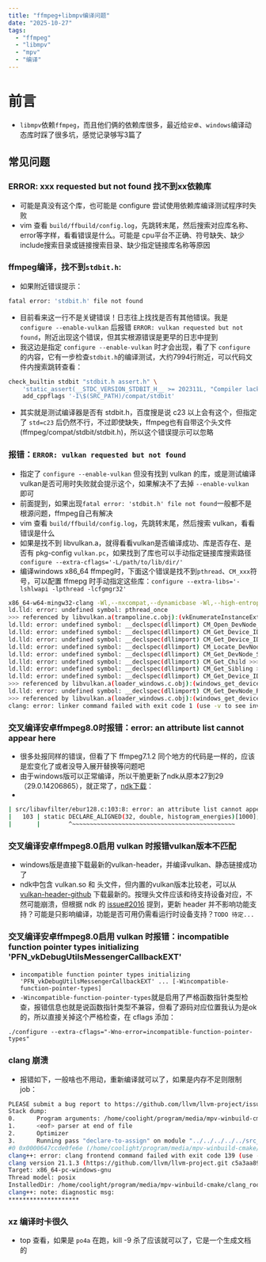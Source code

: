 ```yaml
---
title: "ffmpeg+libmpv编译问题"
date: "2025-10-27"
tags: 
  - "ffmpeg"
  - "libmpv"
  - "mpv"
  - "编译"
---
```

# 前言
- `libmpv`依赖`ffmpeg`，而且他们俩的依赖库很多，最近给`安卓`、`windows`编译动态库时踩了很多坑，感觉记录够写3篇了

## 常见问题

### ERROR: xxx requested but not found 找不到xx依赖库
- 可能是真没有这个库，也可能是 configure 尝试使用依赖库编译测试程序时失败
- vim 查看 `build/ffbuild/config.log`，先跳转末尾，然后搜索对应库名称、error等字样，看看错误是什么。可能是 cpu平台不正确、符号缺失、缺少 include搜索目录或链接搜索目录、缺少指定链接库名称等原因

### ffmpeg编译，找不到`stdbit.h`:
- 如果附近错误提示：
```sh
fatal error: 'stdbit.h' file not found
```
- 目前看来这一行不是关键错误！日志往上找找是否有其他错误。我是 `configure --enable-vulkan` 后报错 `ERROR: vulkan requested but not found`，附近出现这个错误，但其实根源错误是更早的日志中提到
- 我这边是指定 `configure --enable-vulkan` 时才会出现，看了下 `configure` 的内容，它有一步检查`stdbit.h`的编译测试，大约7994行附近，可以代码文件内搜索跳转查看：
```sh
check_builtin stdbit "stdbit.h assert.h" \
    'static_assert(__STDC_VERSION_STDBIT_H__ >= 202311L, "Compiler lacks stdbit.h")' || \
    add_cppflags '-I\$(SRC_PATH)/compat/stdbit'
```
- 其实就是测试编译器是否有 stdbit.h，百度搜是说 c23 以上会有这个，但指定了 `std=c23` 后仍然不行，不过即使缺失，ffmpeg也有自带这个头文件(ffmpeg/compat/stdbit/stdbit.h)，所以这个错误提示可以忽略

### 报错：`ERROR: vulkan requested but not found`
- 指定了 `configure --enable-vulkan` 但没有找到 vulkan 的库，或是测试编译vulkan是否可用时失败就会提示这个，如果解决不了去掉 `--enable-vulkan` 即可
- 前面提到，如果出现`fatal error: 'stdbit.h' file not found`一般都不是根源问题，ffmpeg自己有解决
- vim 查看 `build/ffbuild/config.log`，先跳转末尾，然后搜索 vulkan，看看错误是什么
- 如果是找不到 libvulkan.a，就得看看vulkan是否编译成功、库是否存在、是否有 pkg-config `vulkan.pc`，如果找到了库也可以手动指定链接库搜索路径 `configure --extra-cflags='-L/path/to/lib/dir/'`
- 编译windows x86_64 ffmpeg时，下面这个错误是找不到`pthread`、`CM_xxx`符号，可以配置 ffmepg 时手动指定这些库：`configure --extra-libs='-lshlwapi -lpthread -lcfgmgr32'`
```sh
x86_64-w64-mingw32-clang -Wl,--nxcompat,--dynamicbase -Wl,--high-entropy-va -Wl,--as-needed -Wl,--pic-executable,-e,mainCRTStartup -Wl,--image-base,0x140000000 -o /tmp/ffconf.NABXpGU1/test.exe /tmp/ffconf.NABXpGU1/test.o -lvulkan -lc++
ld.lld: error: undefined symbol: pthread_once
>>> referenced by libvulkan.a(trampoline.c.obj):(vkEnumerateInstanceExtensionProperties) >>> referenced by libvulkan.a(trampoline.c.obj):(vkEnumerateInstanceLayerProperties) >>> referenced by libvulkan.a(trampoline.c.obj):(vkEnumerateInstanceVersion) >>> referenced 2 more times
ld.lld: error: undefined symbol: __declspec(dllimport) CM_Open_DevNode_Key >>> referenced by libvulkan.a(loader_windows.c.obj):(windows_get_device_registry_entry)
ld.lld: error: undefined symbol: __declspec(dllimport) CM_Get_Device_ID_List_SizeW >>> referenced by libvulkan.a(loader_windows.c.obj):(windows_get_device_registry_files)
ld.lld: error: undefined symbol: __declspec(dllimport) CM_Get_Device_ID_ListW >>> referenced by libvulkan.a(loader_windows.c.obj):(windows_get_device_registry_files)
ld.lld: error: undefined symbol: __declspec(dllimport) CM_Locate_DevNodeW >>> referenced by libvulkan.a(loader_windows.c.obj):(windows_get_device_registry_files)
ld.lld: error: undefined symbol: __declspec(dllimport) CM_Get_DevNode_Status >>> referenced by libvulkan.a(loader_windows.c.obj):(windows_get_device_registry_files)
ld.lld: error: undefined symbol: __declspec(dllimport) CM_Get_Child >>> referenced by libvulkan.a(loader_windows.c.obj):(windows_get_device_registry_files)
ld.lld: error: undefined symbol: __declspec(dllimport) CM_Get_Sibling >>> referenced by libvulkan.a(loader_windows.c.obj):(windows_get_device_registry_files)
ld.lld: error: undefined symbol: __declspec(dllimport) CM_Get_Device_IDW
>>> referenced by libvulkan.a(loader_windows.c.obj):(windows_get_device_registry_files)
ld.lld: error: undefined symbol: __declspec(dllimport) CM_Get_DevNode_Registry_PropertyW
>>> referenced by libvulkan.a(loader_windows.c.obj):(windows_get_device_registry_files)
clang: error: linker command failed with exit code 1 (use -v to see invocation)
```

### 交叉编译安卓ffmpeg8.0时报错：error: an attribute list cannot appear here
- 很多处报同样的错误，但看了下 ffmpeg7.1.2 同个地方的代码是一样的，应该是宏变化了或者没导入展开替换等问题吧
- 由于windows版可以正常编译，所以干脆更新了ndk从原本27到29（29.0.14206865），就正常了，[ndk下载](https://developer.android.google.cn/ndk/downloads/?hl=zh-cn)：
- 
```sh
| src/libavfilter/ebur128.c:103:8: error: an attribute list cannot appear here
|   103 | static DECLARE_ALIGNED(32, double, histogram_energies)[1000];
|       |        ^~~~~~~~~~~~~~~~~~~~~~~~~~~~~~~~~~~~~~~~~~~~~~~
```

### 交叉编译安卓ffmpeg8.0启用 vulkan 时报错vulkan版本不匹配
- windows版是直接下载最新的vulkan-header，并编译vulkan、静态链接成功了
- ndk中包含 vulkan.so 和 头文件，但内置的vulkan版本比较老，可以从 [vulkan-header-github](https://github.com/KhronosGroup/Vulkan-Headers.git) 下载最新的。按理头文件应该和待支持设备对应，不然可能崩溃，但根据 ndk 的 [issue#2016](https://github.com/android/ndk/issues/2016) 提到，更新 header 并不影响功能支持？可能是只影响编译，功能是否可用仍需看运行时设备支持？`TODO 待定...`

### 交叉编译安卓ffmpeg8.0启用 vulkan 时报错：incompatible function pointer types initializing 'PFN_vkDebugUtilsMessengerCallbackEXT'
- `incompatible function pointer types initializing 'PFN_vkDebugUtilsMessengerCallbackEXT' ... [-Wincompatible-function-pointer-types]`
- `-Wincompatible-function-pointer-types`就是启用了严格函数指针类型检查，报错信息也就是说函数指针类型不兼容，但看了源码对应位置我认为是ok的，所以直接关掉这个严格检查，在 cflags 添加：
```
./configure --extra-cflags="-Wno-error=incompatible-function-pointer-types"
```

### clang 崩溃
- 报错如下，一般啥也不用动，重新编译就可以了，如果是内存不足则限制 job：
```sh
PLEASE submit a bug report to https://github.com/llvm/llvm-project/issues/ and include the crash backtrace, preprocessed source, and associated run script.
Stack dump:
0.      Program arguments: /home/coolight/program/media/mpv-winbuild-cmake/clang_root/bin/clang++ -march=x86-64 -mtune=generic -Isrc/libharfbuzz-subset.a.p -Isrc -I../../../../../src_packages_mpv/harfbuzz/src -I. -I../../../../../src_packages_mpv/harfbuzz -fdiagnostics-color=always -D_LIBCPP_HARDENING_MODE=_LIBCPP_HARDENING_MODE_FAST -D_FILE_OFFSET_BITS=64 -Wall -Winvalid-pch -fno-exceptions -std=c++11 -O3 -fno-exceptions -fno-rtti -fno-threadsafe-statics -fvisibility-inlines-hidden -Wa,-mbig-obj -DHAVE_CONFIG_H -MD -MQ src/libharfbuzz-subset.a.p/hb-subset-table-other.cc.obj -MF src/libharfbuzz-subset.a.p/hb-subset-table-other.cc.obj.d -o src/libharfbuzz-subset.a.p/hb-subset-table-other.cc.obj -c ../../../../../src_packages_mpv/harfbuzz/src/hb-subset-table-other.cc -target x86_64-pc-windows-gnu --driver-mode=g++ -pthread --sysroot /home/coolight/program/media/mpv-winbuild-cmake/build_x86_64/x86_64-w64-mingw32 -fuse-ld=lld --ld-path=x86_64-w64-mingw32-ld -Wno-unused-command-line-argument -gcodeview -fdata-sections -ffunction-sections
1.      <eof> parser at end of file
2.      Optimizer
3.      Running pass "declare-to-assign" on module "../../../../../src_packages_mpv/harfbuzz/src/hb-subset-table-other.cc"
#0 0x0000647ccde0fe6e (/home/coolight/program/media/mpv-winbuild-cmake/clang_root/bin/clang+++0x86eae6e)
clang++: error: clang frontend command failed with exit code 139 (use -v to see invocation)
clang version 21.1.3 (https://github.com/llvm/llvm-project.git c5a3aa8934b032c5e171508756f3808debc3f7d3)
Target: x86_64-pc-windows-gnu
Thread model: posix
InstalledDir: /home/coolight/program/media/mpv-winbuild-cmake/clang_root/bin
clang++: note: diagnostic msg:
********************
```

### xz 编译时卡很久
- top 查看，如果是 `po4a` 在跑，kill -9 杀了应该就可以了，它是一个生成文档的
